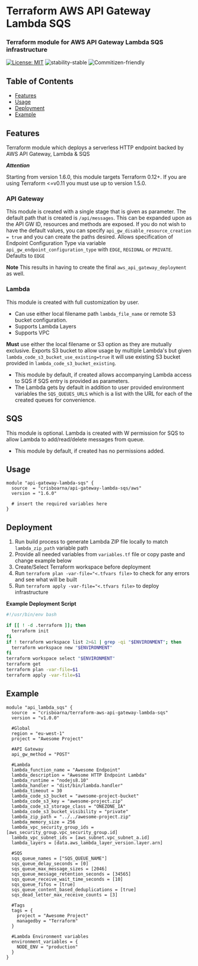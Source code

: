 # Terraform AWS API Gateway Lambda SQS

### Terraform module for AWS API Gateway Lambda SQS infrastructure
[![License: MIT](https://img.shields.io/badge/License-MIT-brightgreen.svg)](https://opensource.org/licenses/MIT)
![stability-stable](https://img.shields.io/badge/stability-stable-brightgreen.svg)
![Commitizen-friendly](https://img.shields.io/badge/commitizen-friendly-brightgreen.svg)

## Table of Contents
* [Features](#features)
* [Usage](#usage)
* [Deployment](#deployment)
* [Example](#example)

## Features
Terraform module which deploys a serverless HTTP endpoint backed by AWS API Gateway, Lambda & SQS
 
 ***Attention***
 
 Starting from version 1.6.0, this module targets Terraform 0.12+. If you are using Terraform <=v0.11 you must use up to version 1.5.0.
 
### API Gateway

This module is created with a single stage that is given as parameter.
The default path that is created is `/api/messages`. This can be expanded upon as the API GW ID, resources and methods are exposed.
If you do not wish to have the default values, you can specify `api_gw_disable_resource_creation = true` and you can create the paths desired. 
Allows specification of Endpoint Configuration Type via variable `api_gw_endpoint_configuration_type` with `EDGE`, `REGIONAL` or `PRIVATE`. Defaults to `EDGE`

**Note** 
This results in having to create the final `aws_api_gateway_deployment` as well.

### Lambda

This module is created with full customization by user.
- Can use either local filename path `lambda_file_name` or remote S3 bucket configuration.
- Supports Lambda Layers
- Supports VPC

**Must** use either the local filename or S3 option as they are mutually exclusive. 
Exports S3 bucket to allow usage by multiple Lambda's but given `lambda_code_s3_bucket_use_existing=true` it will use existing S3 bucket provided in `lambda_code_s3_bucket_existing`.
- This module by default, if created allows accompanying Lambda access to SQS if SQS entry is provided as parameters.
- The Lambda gets by default in addition to user provided environment variables the `SQS_QUEUES_URLS` which is a list with the URL for each of the created queues for convenience.

## SQS

This module is optional. Lambda is created with W permission for SQS to allow Lambda to add/read/delete messages from queue.
- This module by default, if created has no permissions added.

## Usage
```hcl-terraform
module "api-gateway-lambda-sqs" {
  source  = "crisboarna/api-gateway-lambda-sqs/aws"
  version = "1.6.0"

  # insert the required variables here
}
```

## Deployment
1. Run build process to generate Lambda ZIP file locally to match `lambda_zip_path` variable path
2. Provide all needed variables from `variables.tf` file or copy paste and change example below
3. Create/Select Terraform workspace before deployment
4. Run `terraform plan -var-file="<.tfvars file>` to check for any errors and see what will be built
5. Run `terraform apply -var-file="<.tfvars file>` to deploy infrastructure

**Example Deployment Script**
```sh
#!/usr/bin/env bash

if [[ ! -d .terraform ]]; then
  terraform init
fi
if ! terraform workspace list 2>&1 | grep -qi "$ENVIRONMENT"; then
  terraform workspace new "$ENVIRONMENT"
fi
terraform workspace select "$ENVIRONMENT"
terraform get
terraform plan -var-file=$1
terraform apply -var-file=$1
```

## Example
```hcl-terraform
module "api_lambda_sqs" {
  source  = "crisboarna/terraform-aws-api-gateway-lambda-sqs"
  version = "v1.0.0"

  #Global
  region = "eu-west-1"
  project = "Awesome Project"
   
  #API Gateway
  api_gw_method = "POST"

  #Lambda
  lambda_function_name = "Awesome Endpoint"
  lambda_description = "Awesome HTTP Endpoint Lambda"
  lambda_runtime = "nodejs8.10"
  lambda_handler = "dist/bin/lambda.handler"
  lambda_timeout = 30
  lambda_code_s3_bucket = "awesome-project-bucket"
  lambda_code_s3_key = "awesome-project.zip"
  lambda_code_s3_storage_class = "ONEZONE_IA"
  lambda_code_s3_bucket_visibility = "private"
  lambda_zip_path = "../../awesome-project.zip"
  lambda_memory_size = 256
  lambda_vpc_security_group_ids = [aws_security_group.vpc_security_group.id]
  lambda_vpc_subnet_ids = [aws_subnet.vpc_subnet_a.id]
  lambda_layers = [data.aws_lambda_layer_version.layer.arn]

  #SQS
  sqs_queue_names = ["SQS_QUEUE_NAME"]
  sqs_queue_delay_seconds = [0]
  sqs_queue_max_message_sizes = [2046]
  sqs_queue_message_retention_seconds = [34565]
  sqs_queue_receive_wait_time_seconds = [10]
  sqs_queue_fifos = [true]
  sqs_queue_content_based_deduplications = [true]
  sqs_dead_letter_max_receive_counts = [3]
  
  #Tags
  tags = {
    project = "Awesome Project"
    managedby = "Terraform"
  }
  
  #Lambda Environment variables
  environment_variables = {
    NODE_ENV = "production"
  }
}
```
